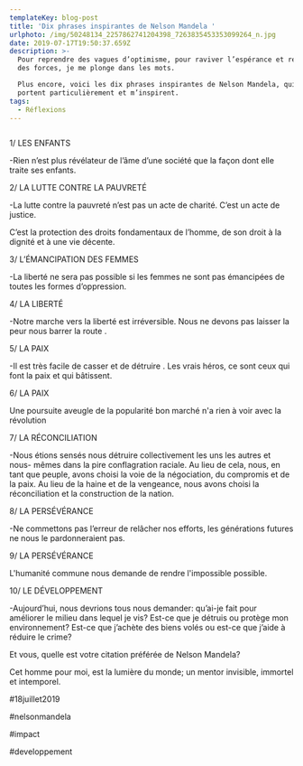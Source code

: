 ```yaml
---
templateKey: blog-post
title: 'Dix phrases inspirantes de Nelson Mandela '
urlphoto: /img/50248134_2257862741204398_7263835453353099264_n.jpg
date: 2019-07-17T19:50:37.659Z
description: >-
  Pour reprendre des vagues d’optimisme, pour raviver l’espérance et retrouver
  des forces, je me plonge dans les mots.

  Plus encore, voici les dix phrases inspirantes de Nelson Mandela, qui me
  portent particulièrement et m’inspirent.
tags:
  - Réflexions
---
```

![]()

 1/ LES ENFANTS 

\-Rien n’est plus révélateur de l’âme d’une société que la façon dont elle traite ses enfants.



2/ LA LUTTE CONTRE LA PAUVRETÉ 

\-La lutte contre la pauvreté n’est pas un acte de charité. C’est un acte de justice.

C’est la protection des droits fondamentaux de l’homme, de son droit à la dignité et à une vie décente.



3/  L’ÉMANCIPATION DES FEMMES 

\-La liberté ne sera pas possible si les femmes ne sont pas émancipées de toutes les formes d’oppression.



4/ LA LIBERTÉ 

\-Notre marche vers la liberté est irréversible. Nous ne devons pas laisser la peur nous barrer la route .



5/ LA PAIX 

\-Il est très facile de casser et de détruire . Les vrais héros, ce sont ceux qui font la paix et qui bâtissent.



6/ LA PAIX 

Une poursuite aveugle de la popularité bon marché n'a rien à voir avec la révolution



7/ LA RÉCONCILIATION 

\-Nous étions sensés nous détruire collectivement les uns les autres et nous- mêmes dans la pire conflagration raciale. Au lieu de cela, nous, en tant que peuple, avons choisi la voie de la négociation, du compromis et de la paix. Au lieu de la haine et de la vengeance, nous avons choisi la réconciliation et la construction de la nation.





8/ LA PERSÉVÉRANCE 

\-Ne commettons pas l’erreur de relâcher nos efforts, les générations futures ne nous le pardonneraient pas.



9/ LA PERSÉVÉRANCE 

L'humanité commune nous demande de rendre l'impossible possible.



10/ LE DÉVELOPPEMENT 

\-Aujourd’hui, nous devrions tous nous demander: qu’ai-je fait pour améliorer le milieu dans lequel je vis? Est-ce que je détruis ou protège mon environnement? Est-ce que j’achète des biens volés ou est-ce que j’aide à réduire le crime?

Et vous, quelle est votre citation préférée de  Nelson Mandela?

Cet homme pour moi, est la lumière du monde; un mentor invisible, immortel et intemporel.

\#18juillet2019

\#nelsonmandela

\#impact

\#developpement
